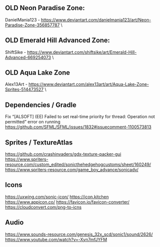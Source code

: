 ## OLD Neon Paradise Zone:

DanielMania123 - https://www.deviantart.com/danielmania123/art/Neon-Paradise-Zone-356857787 \
 
## OLD Emerald Hill Advanced Zone:

ShiftSike - https://www.deviantart.com/shiftsike/art/Emerald-Hill-Advanced-669254073 \

## OLD Aqua Lake Zone

Alex13Art - https://www.deviantart.com/alex13art/art/Aqua-Lake-Zone-Sprites-514473527 \

## Dependencies / Gradle
Fix “[ALSOFT] (EE) Failed to set real-time priority for thread: Operation not permitted” error on running 
https://github.com/SFML/SFML/issues/1832#issuecomment-1100573813

## Sprites / TextureAtlas
https://github.com/crashinvaders/gdx-texture-packer-gui
https://www.spriters-resource.com/custom_edited/sonicthehedgehogcustoms/sheet/160249/
https://www.spriters-resource.com/game_boy_advance/sonicadv/

## Icons
https://uxwing.com/sonic-icon/
https://icon.kitchen
https://www.appicon.co/
https://favicon.io/favicon-converter/
https://cloudconvert.com/png-to-icns

## Audio
https://www.sounds-resource.com/genesis_32x_scd/sonic1/sound/2626/
https://www.youtube.com/watch?v=-Xyn7mfJYFM

